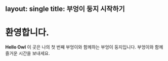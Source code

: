 layout: single
title: 부엉이 둥지 시작하기
---

# 환영합니다.

**Hello Owl** 이 곳은 나의 첫 번째 부엉이와 함께하는 부엉이 둥지입니다.
부엉이와 함께 즐거운 시간을 보내세요.
